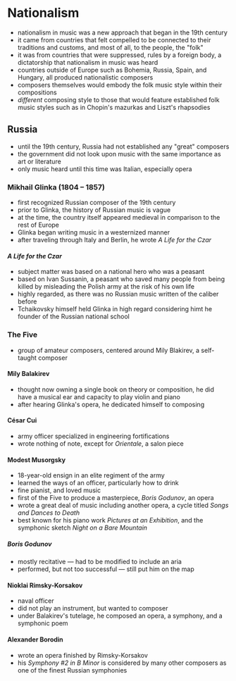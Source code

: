 # Nationalism

- nationalism in music was a new approach that began in the 19th century
- it came from countries that felt compelled to be connected to their traditions and customs, and most of all, to the people, the "folk"
- it was from countries that were suppressed, rules by a foreign body, a dictatorship that nationalism in music was heard
- countries outside of Europe such as Bohemia, Russia, Spain, and Hungary, all produced nationalistic composers
- composers themselves would embody the folk music style within their compositions
- _different_ composing style to those that would feature established folk music styles such as in Chopin's mazurkas and Liszt's rhapsodies

## Russia

- until the 19th century, Russia had not established any "great" composers
- the government did not look upon music with the same importance as art or literature
- only music heard until this time was Italian, especially opera

### Mikhail Glinka (1804 &ndash; 1857)

- first recognized Russian composer of the 19th century
- prior to Glinka, the history of Russian music is vague
- at the time, the country itself appeared medieval in comparison to the rest of Europe
- Glinka began writing music in a westernized manner
- after traveling through Italy and Berlin, he wrote _A Life for the Czar_

#### _A Life for the Czar_

- subject matter was based on a national hero who was a peasant
- based on Ivan Sussanin, a peasant who saved many people from being killed by misleading the Polish army at the risk of his own life
- highly regarded, as there was no Russian music written of the caliber before
- Tchaikovsky himself held Glinka in high regard considering himt he founder of the Russian national school

### The Five

- group of amateur composers, centered around Mily Blakirev, a self-taught composer

#### Mily Balakirev

- thought now owning a single book on theory or composition, he did have a musical ear and capacity to play violin and piano
- after hearing Glinka's opera, he dedicated himself to composing

#### César Cui

- army officer specialized in engineering fortifications
- wrote nothing of note, except for _Orientale_, a salon piece

#### Modest Musorgsky

- 18-year-old ensign in an elite regiment of the army
- learned the ways of an officer, particularly how to drink
- fine pianist, and loved music
- first of the Five to produce a masterpiece, _Boris Godunov_, an opera
- wrote a great deal of music including another opera, a cycle titled _Songs and Dances to Death_
- best known for his piano work _Pictures at an Exhibition_, and the symphonic sketch _Night on a Bare Mountain_

##### _Boris Godunov_

- mostly recitative — had to be modified to include an aria
- performed, but not too successful — still put him on the map

#### Nioklai Rimsky-Korsakov

- naval officer
- did not play an instrument, but wanted to composer
- under Balakirev's tutelage, he composed an opera, a symphony, and a symphonic poem

#### Alexander Borodin

- wrote an opera finished by Rimsky-Korsakov
- his _Symphony #2 in B Minor_ is considered by many other composers as one of the finest Russian symphonies